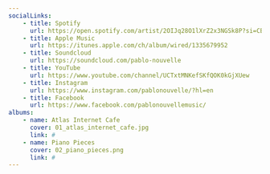 ```yaml
---
socialLinks:
    - title: Spotify
      url: https://open.spotify.com/artist/2OIJq28O1lXrZ2x3NGSk8P?si=CByy8uzMQbWgOVOESWP-zg
    - title: Apple Music
      url: https://itunes.apple.com/ch/album/wired/1335679952
    - title: Soundcloud
      url: https://soundcloud.com/pablo-nouvelle
    - title: YouTube
      url: https://www.youtube.com/channel/UCTxtMNKefSKfQOK0kGjXUew
    - title: Instagram
      url: https://www.instagram.com/pablonouvelle/?hl=en
    - title: Facebook
      url: https://www.facebook.com/pablonouvellemusic/
albums: 
    - name: Atlas Internet Cafe
      cover: 01_atlas_internet_cafe.jpg
      link: #
    - name: Piano Pieces
      cover: 02_piano_pieces.png
      link: #
---
```


